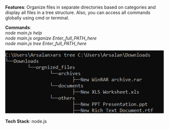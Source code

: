 <b>Features</b>: Organize files in separate directories based on categories and display all files in a tree structure. Also, you can access all commands globally using cmd or terminal.

<div><b>Commands</b>:</div>
<div><i>node main.js help</div></i>
<div><i>node main.js organize Enter_full_PATH_here</div></i>
<div><i>node main.js tree Enter_full_PATH_here</div></i>
<p></p>

![alt text](https://github.com/arsalanhub/Organize-Files/blob/master/sample.png)

<p></p>
<div><b>Tech Stack</b>: node.js</div>
